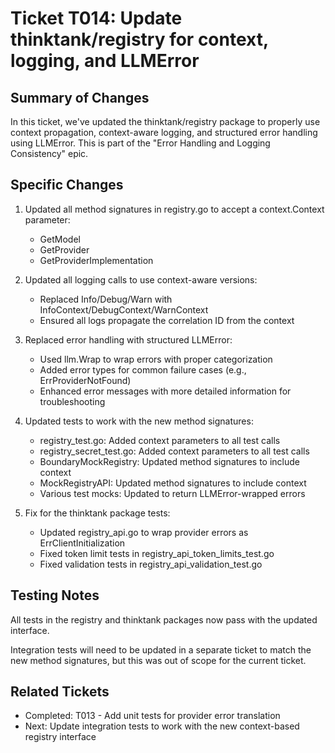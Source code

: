 # Ticket T014: Update thinktank/registry for context, logging, and LLMError

## Summary of Changes
In this ticket, we've updated the thinktank/registry package to properly use context propagation, context-aware logging, and structured error handling using LLMError. This is part of the "Error Handling and Logging Consistency" epic.

## Specific Changes
1. Updated all method signatures in registry.go to accept a context.Context parameter:
   - GetModel
   - GetProvider
   - GetProviderImplementation

2. Updated all logging calls to use context-aware versions:
   - Replaced Info/Debug/Warn with InfoContext/DebugContext/WarnContext
   - Ensured all logs propagate the correlation ID from the context

3. Replaced error handling with structured LLMError:
   - Used llm.Wrap to wrap errors with proper categorization
   - Added error types for common failure cases (e.g., ErrProviderNotFound)
   - Enhanced error messages with more detailed information for troubleshooting

4. Updated tests to work with the new method signatures:
   - registry_test.go: Added context parameters to all test calls
   - registry_secret_test.go: Added context parameters to all test calls
   - BoundaryMockRegistry: Updated method signatures to include context
   - MockRegistryAPI: Updated method signatures to include context
   - Various test mocks: Updated to return LLMError-wrapped errors

5. Fix for the thinktank package tests:
   - Updated registry_api.go to wrap provider errors as ErrClientInitialization
   - Fixed token limit tests in registry_api_token_limits_test.go
   - Fixed validation tests in registry_api_validation_test.go

## Testing Notes
All tests in the registry and thinktank packages now pass with the updated interface.

Integration tests will need to be updated in a separate ticket to match the new method signatures, but this was out of scope for the current ticket.

## Related Tickets
- Completed: T013 - Add unit tests for provider error translation
- Next: Update integration tests to work with the new context-based registry interface
